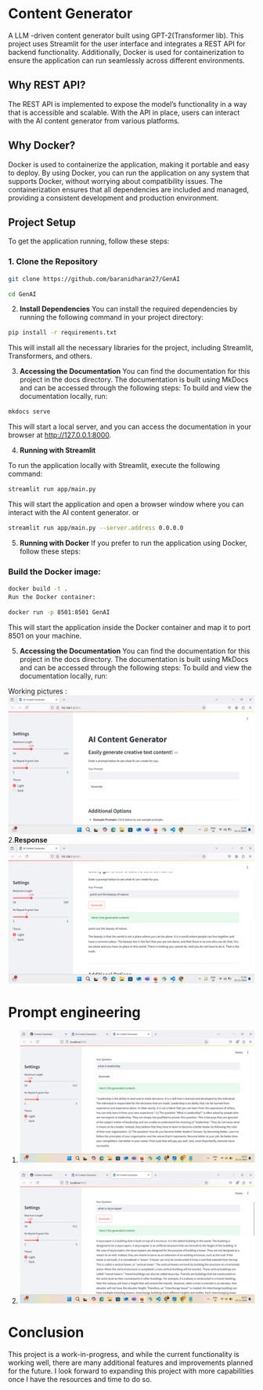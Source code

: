 # Content Generator

A LLM -driven content generator built using GPT-2(Transformer lib). This project uses Streamlit for the user interface and integrates a REST API for backend functionality. Additionally, Docker is used for containerization to ensure the application can run seamlessly across different environments.

## Why REST API?

The REST API is implemented to expose the model’s functionality in a way that is accessible and scalable. With the API in place, users can interact with the AI content generator from various platforms.

## Why Docker?

Docker is used to containerize the application, making it portable and easy to deploy. By using Docker, you can run the application on any system that supports Docker, without worrying about compatibility issues. The containerization ensures that all dependencies are included and managed, providing a consistent development and production environment.

## Project Setup

To get the application running, follow these steps:

### 1. Clone the Repository

```bash
git clone https://github.com/baranidharan27/GenAI
```
```sh
cd GenAI
```
2. **Install Dependencies**
You can install the required dependencies by running the following command in your project directory:
```sh
pip install -r requirements.txt
```
This will install all the necessary libraries for the project, including Streamlit, Transformers, and others.

3. **Accessing the Documentation**
You can find the documentation for this project in the docs directory. The documentation is built using MkDocs and can be accessed through the following steps:
To build and view the documentation locally, run:

```bash
mkdocs serve
```
This will start a local server, and you can access the documentation in your browser at http://127.0.0.1:8000.

4. **Running with Streamlit**

To run the application locally with Streamlit, execute the following command:
```sh
streamlit run app/main.py
```
This will start the application and open a browser window where you can interact with the AI content generator.
or 
```sh
streamlit run app/main.py --server.address 0.0.0.0
```
5. **Running with Docker**
If you prefer to run the application using Docker, follow these steps:

### Build the Docker image:
```sh
docker build -t .
Run the Docker container:
```
```bash
docker run -p 8501:8501 GenAI
```
This will start the application inside the Docker container and map it to port 8501 on your machine.

5. **Accessing the Documentation**
You can find the documentation for this project in the docs directory. The documentation is built using MkDocs and can be accessed through the following steps:
To build and view the documentation locally, run:




Working pictures :
![UI of chatbot](<image/Screenshot (32).png>)
2.**Response**
![UI of chatbot](<image/Screenshot (33).png>)

# Prompt engineering

1.  ![First prompting](<image/prompt_result.png>)

2. ![Secondprompting](<image/prompt_2.png>)


# Conclusion
This project is a work-in-progress, and while the current functionality is working well, there are many additional features and improvements planned for the future. I look forward to expanding this project with more capabilities once I have the resources and time to do so.
